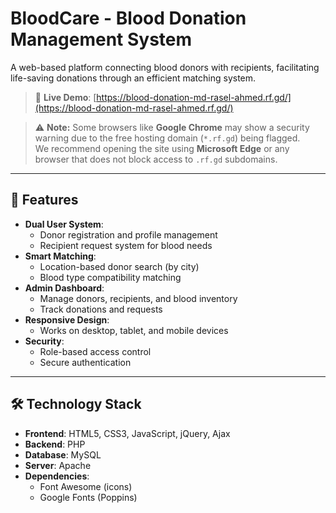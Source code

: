 # BloodCare - Blood Donation Management System

A web-based platform connecting blood donors with recipients, facilitating life-saving donations through an efficient matching system.

> 🚀 **Live Demo**: [https://blood-donation-md-rasel-ahmed.rf.gd/](https://blood-donation-md-rasel-ahmed.rf.gd/)

> ⚠️ **Note:** Some browsers like **Google Chrome** may show a security warning due to the free hosting domain (`*.rf.gd`) being flagged.  
> We recommend opening the site using **Microsoft Edge** or any browser that does not block access to `.rf.gd` subdomains.

---

## 🌟 Features

- **Dual User System**:
  - Donor registration and profile management
  - Recipient request system for blood needs
- **Smart Matching**:
  - Location-based donor search (by city)
  - Blood type compatibility matching
- **Admin Dashboard**:
  - Manage donors, recipients, and blood inventory
  - Track donations and requests
- **Responsive Design**:
  - Works on desktop, tablet, and mobile devices
- **Security**:
  - Role-based access control
  - Secure authentication

---

## 🛠️ Technology Stack

- **Frontend**: HTML5, CSS3, JavaScript, jQuery, Ajax
- **Backend**: PHP
- **Database**: MySQL
- **Server**: Apache
- **Dependencies**:
  - Font Awesome (icons)
  - Google Fonts (Poppins)
